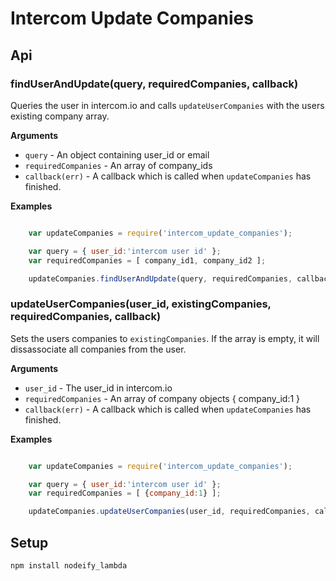 Intercom Update Companies
====================

## Api

### findUserAndUpdate(query, requiredCompanies, callback)

Queries the user in intercom.io and calls `updateUserCompanies` with the users existing company array.

__Arguments__

* `query` - An object containing user_id or email
* `requiredCompanies` - An array of company_ids
* `callback(err)` - A callback which is called when `updateCompanies` has finished. 

__Examples__

```js

	var updateCompanies = require('intercom_update_companies');

	var query = { user_id:'intercom user id' };
	var requiredCompanies = [ company_id1, company_id2 ];

	updateCompanies.findUserAndUpdate(query, requiredCompanies, callback);	

```


### updateUserCompanies(user_id, existingCompanies, requiredCompanies, callback)

Sets the users companies to `existingCompanies`. If the array is empty, it will dissassociate all companies from the user.

__Arguments__

* `user_id` - The user_id in intercom.io
* `requiredCompanies` - An array of company objects { company_id:1 }
* `callback(err)` - A callback which is called when `updateCompanies` has finished. 

__Examples__

```js

	var updateCompanies = require('intercom_update_companies');

	var query = { user_id:'intercom user id' };
	var requiredCompanies = [ {company_id:1} ];

	updateCompanies.updateUserCompanies(user_id, requiredCompanies, callback);	
```


## Setup

```sh
npm install nodeify_lambda
```

